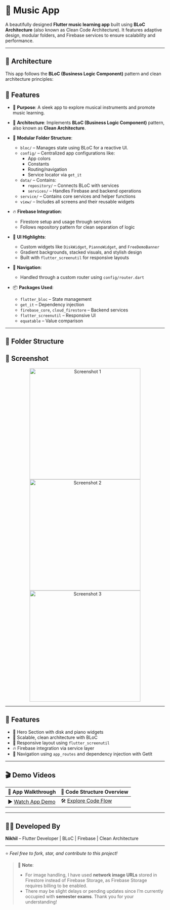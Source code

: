# 🎸 Music App

A beautifully designed **Flutter music learning app** built using **BLoC Architecture** (also known as Clean Code Architecture). It features adaptive design, modular folders, and Firebase services to ensure scalability and performance.

---

## 🧠 Architecture

This app follows the **BLoC (Business Logic Component)** pattern and clean architecture principles:


## 🚀 Features

- 🎯 **Purpose**: A sleek app to explore musical instruments and promote music learning.

- 🧱 **Architecture**: Implements **BLoC (Business Logic Component)** pattern, also known as **Clean Architecture**.

- 📁 **Modular Folder Structure**:
  - `bloc/` – Manages state using BLoC for a reactive UI.
  - `config/` – Centralized app configurations like:
    - App colors
    - Constants
    - Routing/navigation
    - Service locator via `get_it`
  - `data/` – Contains:
    - `repository/` – Connects BLoC with services
    - `services/` – Handles Firebase and backend operations
  - `service/` – Contains core services and helper functions
  - `view/` – Includes all screens and their reusable widgets

- 🔥 **Firebase Integration**:
  - Firestore setup and usage through services
  - Follows repository pattern for clean separation of logic

- 🌈 **UI Highlights**:
  - Custom widgets like `DiskWidget`, `PiannoWidget`, and `FreeDemoBanner`
  - Gradient backgrounds, stacked visuals, and stylish design
  - Built with `flutter_screenutil` for responsive layouts

- 🧭 **Navigation**:
  - Handled through a custom router using `config/router.dart`

- 📦 **Packages Used**:
  - `flutter_bloc` – State management
  - `get_it` – Dependency injection
  - `firebase_core`, `cloud_firestore` – Backend services
  - `flutter_screenutil` – Responsive UI
  - `equatable` – Value comparison



---

## 📁 Folder Structure
<h2>📸 Screenshot</h2>



<p align="center">
  <img src="https://github.com/user-attachments/assets/e6f9123a-f1fb-40bd-8d90-7b81507374b4" alt="Screenshot 1" height="350" />
  <img src="https://github.com/user-attachments/assets/980314b1-d6fa-4d31-8be5-9f288dcdc9e2" alt="Screenshot 2" height="350" />
  <img src="https://github.com/user-attachments/assets/c8132fe8-4563-4ef8-bc42-59cc25905316" alt="Screenshot 3" height="350" />
</p>



---

## 🚀 Features

- 🎹 Hero Section with disk and piano widgets
- 🧱 Scalable, clean architecture with BLoC
- 📱 Responsive layout using `flutter_screenutil`
- 🔥 Firebase integration via service layer
- 🧭 Navigation using `app_routes` and dependency injection with GetIt

---

## 🎬 Demo Videos

| 📱 **App Walkthrough** | 🧠 **Code Structure Overview** |
|------------------------|-------------------------------|
| ▶️ [Watch App Demo](https://drive.google.com/file/d/1QY2msR1cRss3k1pO2sUhI2UFxNu_5k3d/view?usp=drive_link) | 🛠️ [Explore Code Flow](https://drive.google.com/file/d/19PKVXvcqApE41T9hElGg5_Huenb1yCVh/view?usp=drive_link) |

---

## 🧑‍💻 Developed By

**Nikhil** – Flutter Developer | BLoC | Firebase | Clean Architecture

---

⭐️ *Feel free to fork, star, and contribute to this project!*  


> 📌 **Note**:  
> - For image handling, I have used **network image URLs** stored in Firestore instead of Firebase Storage, as Firebase Storage requires billing to be enabled.  
> - There may be slight delays or pending updates since I’m currently occupied with **semester exams**. Thank you for your understanding!



